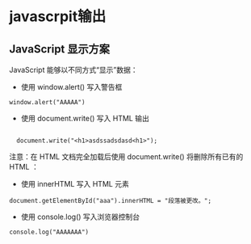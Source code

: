 # javascrpit输出

## JavaScript 显示方案
JavaScript 能够以不同方式“显示”数据：

- 使用 window.alert() 写入警告框

```
window.alert("AAAAA")

```
- 使用 document.write() 写入 HTML 输出
```

  document.write("<h1>asdssadsdasd<h1>");

```

注意：在 HTML 文档完全加载后使用 document.write() 将删除所有已有的 HTML ：

- 使用 innerHTML 写入 HTML 元素
```
document.getElementById("aaa").innerHTML = "段落被更改。";
```
- 使用 console.log() 写入浏览器控制台
```
console.log("AAAAAAA")
```
